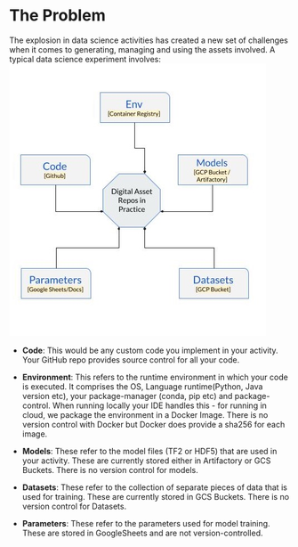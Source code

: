 # The Problem

The explosion in data science activities has created a new set of challenges when it comes to generating, managing
and using the assets involved. A typical data science experiment involves:
![overview](imgs/assets_example.jpg)

* **Code**: This would be any custom code you implement in your activity. Your GitHub repo provides source control for all your code.
* **Environment**: This refers to the runtime environment in which your code is executed. It comprises the OS, 
  Language runtime(Python, Java version etc), your package-manager (conda, pip etc) and package-control. When running locally
  your IDE handles this - for running in cloud, we package the environment in a Docker Image. There is no version control 
  with Docker but Docker does provide a sha256 for each image.

* **Models**: These refer to the model files (TF2 or HDF5) that are used in your activity. These are currently stored either in Artifactory
or GCS Buckets. There is no version control for models.
  
* **Datasets**: These refer to the collection of separate pieces of data that is used for training. These are currently stored in GCS Buckets.
  There is no version control for Datasets.
  
* **Parameters**:  These refer to the parameters used for model training. These are stored in GoogleSheets and are not version-controlled.  
